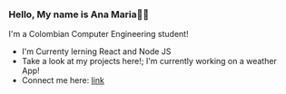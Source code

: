 ### Hello, My name is Ana Maria👋😸

I'm a Colombian Computer Engineering student!

- I'm Currenty lerning React and Node JS
- Take a look at my projects here!; I'm currently working on a weather App!
- Connect me here: [link](https://www.instagram.com/ana03_ap/)


<!--
**ana03ap/ana03ap** is a ✨ _special_ ✨ repository because its `README.md` (this file) appears on your GitHub profile.

Here are some ideas to get you started:

- 🔭 I’m currently working on ...
- 🌱 I’m currently learning ...
- 👯 I’m looking to collaborate on ...
- 🤔 I’m looking for help with ...
- 💬 Ask me about ...
- 📫 How to reach me: ...
- 😄 Pronouns: ...
- ⚡ Fun fact: ...
-->
